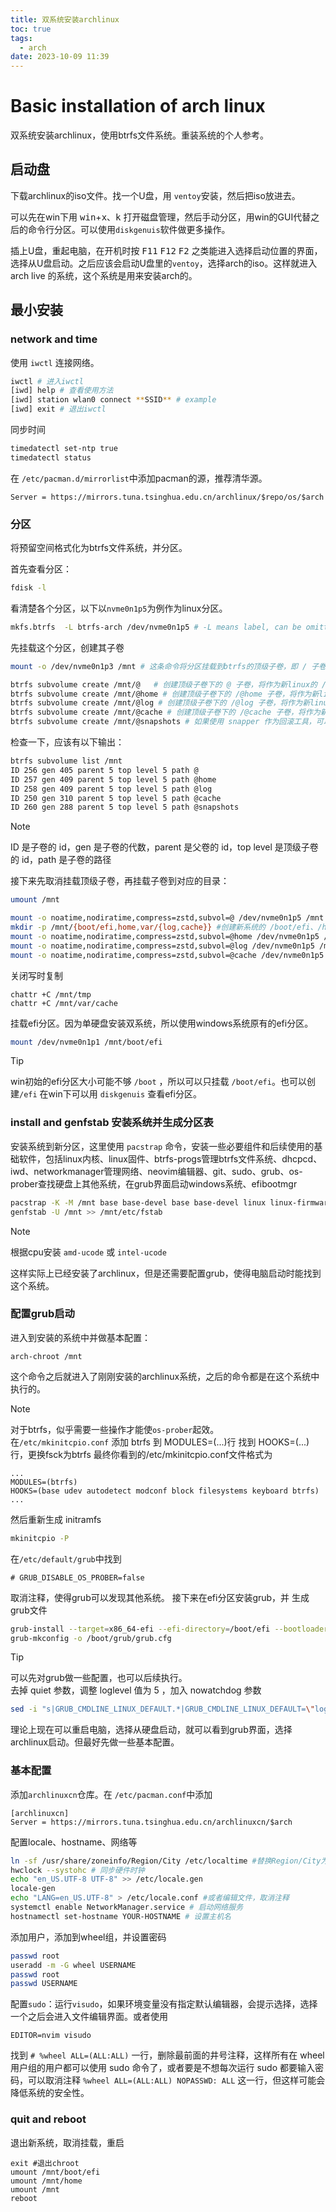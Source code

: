 ```yaml
---
title: 双系统安装archlinux 
toc: true
tags:
  - arch
date: 2023-10-09 11:39
---
```

# Basic installation of arch linux
双系统安装archlinux，使用btrfs文件系统。重装系统的个人参考。

## 启动盘

下载archlinux的iso文件。找一个U盘，用 `ventoy`安装，然后把iso放进去。

可以先在win下用  <kbd>win</kbd>+<kbd>x</kbd>、<kbd>k</kbd> 打开磁盘管理，然后手动分区，用win的GUI代替之后的命令行分区。可以使用`diskgenuis`软件做更多操作。

插上U盘，重起电脑，在开机时按 <kbd>F11</kbd> <kbd>F12</kbd> <kbd>F2</kbd> 之类能进入选择启动位置的界面，选择从U盘启动。之后应该会启动U盘里的`ventoy`，选择arch的iso。这样就进入arch live 的系统，这个系统是用来安装arch的。

## 最小安装

### network and time
使用 `iwctl` 连接网络。
```sh
iwctl # 进入iwctl
[iwd] help # 查看使用方法
[iwd] station wlan0 connect **SSID** # example
[iwd] exit # 退出iwctl
```
同步时间
```sh
timedatectl set-ntp true
timedatectl status
```
在 `/etc/pacman.d/mirrorlist`中添加pacman的源，推荐清华源。
```text
Server = https://mirrors.tuna.tsinghua.edu.cn/archlinux/$repo/os/$arch
```

### 分区
将预留空间格式化为btrfs文件系统，并分区。

首先查看分区：
```sh
fdisk -l
```
看清楚各个分区，以下以`nvme0n1p5`为例作为linux分区。
```sh
mkfs.btrfs  -L btrfs-arch /dev/nvme0n1p5 # -L means label, can be omitted
```
先挂载这个分区，创建其子卷
```sh
mount -o /dev/nvme0n1p3 /mnt # 这条命令将分区挂载到btrfs的顶级子卷，即 / 子卷， id=5

btrfs subvolume create /mnt/@   # 创建顶级子卷下的 @ 子卷，将作为新linux的 / 目录
btrfs subvolume create /mnt/@home # 创建顶级子卷下的 /@home 子卷，将作为新linux的 用户家目录，即 /home
btrfs subvolume create /mnt/@log # 创建顶级子卷下的 /@log 子卷，将作为新linux的 日志目录，即 /var/log
btrfs subvolume create /mnt/@cache # 创建顶级子卷下的 /@cache 子卷，将作为新linux的 缓存目录，即 /var/cache
btrfs subvolume create /mnt/@snapshots # 如果使用 snapper 作为回滚工具，可以现在创建这个子卷，安装完成后再创建也可以
```
检查一下，应该有以下输出：
```sh
btrfs subvolume list /mnt
ID 256 gen 405 parent 5 top level 5 path @
ID 257 gen 409 parent 5 top level 5 path @home
ID 258 gen 409 parent 5 top level 5 path @log
ID 250 gen 310 parent 5 top level 5 path @cache
ID 260 gen 288 parent 5 top level 5 path @snapshots
```
> [!note]
> ID 是子卷的 id，gen 是子卷的代数，parent 是父卷的 id，top level 是顶级子卷的 id，path 是子卷的路径

接下来先取消挂载顶级子卷，再挂载子卷到对应的目录：
```sh
umount /mnt

mount -o noatime,nodiratime,compress=zstd,subvol=@ /dev/nvme0n1p5 /mnt #挂载 @ 子卷到新系统的 / 目录
mkdir -p /mnt/{boot/efi,home,var/{log,cache}} #创建新系统的 /boot/efi、/home、/var/log、/var/cache
mount -o noatime,nodiratime,compress=zstd,subvol=@home /dev/nvme0n1p5 /mnt/home
mount -o noatime,nodiratime,compress=zstd,subvol=@log /dev/nvme0n1p5 /mnt/var/log
mount -o noatime,nodiratime,compress=zstd,subvol=@cache /dev/nvme0n1p5 /mnt/var/cache
```
关闭写时复制
```
chattr +C /mnt/tmp
chattr +C /mnt/var/cache
```
挂载efi分区。因为单硬盘安装双系统，所以使用windows系统原有的efi分区。
```sh
mount /dev/nvme0n1p1 /mnt/boot/efi
```
> [!tip]
> win初始的efi分区大小可能不够 `/boot` ，所以可以只挂载 `/boot/efi`。也可以创建`/efi`
> 在win下可以用 `diskgenuis` 查看efi分区。

### install and genfstab 安装系统并生成分区表
安装系统到新分区，这里使用 `pacstrap` 命令，安装一些必要组件和后续使用的基础软件，包括linux内核、linux固件、btrfs-progs管理btrfs文件系统、dhcpcd、iwd、networkmanager管理网络、neovim编辑器、git、sudo、grub、os-prober查找硬盘上其他系统，在grub界面启动windows系统、efibootmgr
```sh
pacstrap -K -M /mnt base base-devel base base-devel linux linux-firmware btrfs-progs networkmanager iwd neovim git sudo grub os-prober efibootmgr amd-ucode btrfs-assistant dhcpcd
genfstab -U /mnt >> /mnt/etc/fstab
```
> [!note]
> 根据cpu安装 `amd-ucode` 或 `intel-ucode`

这样实际上已经安装了archlinux，但是还需要配置grub，使得电脑启动时能找到这个系统。

### 配置grub启动

进入到安装的系统中并做基本配置：
```
arch-chroot /mnt
```
这个命令之后就进入了刚刚安装的archlinux系统，之后的命令都是在这个系统中执行的。
> [!note]
> 对于btrfs，似乎需要一些操作才能使`os-prober`起效。  
> 在`/etc/mkinitcpio.conf` 添加 btrfs 到 MODULES=(...)行 找到 HOOKS=(...)行，更换fsck为btrfs 最终你看到的/etc/mkinitcpio.conf文件格式为
> ```text
> ...
> MODULES=(btrfs)
> HOOKS=(base udev autodetect modconf block filesystems keyboard btrfs)
> ...
> ```
> 然后重新生成 initramfs
> ```sh
> mkinitcpio -P
> ```

在`/etc/default/grub`中找到
```
# GRUB_DISABLE_OS_PROBER=false
```
取消注释，使得grub可以发现其他系统。
接下来在efi分区安装grub，并 生成grub文件
```sh
grub-install --target=x86_64-efi --efi-directory=/boot/efi --bootloader-id=arch --recheck
grub-mkconfig -o /boot/grub/grub.cfg
```
> [!tip]
> 可以先对grub做一些配置，也可以后续执行。  
> 去掉 quiet 参数，调整 loglevel 值为 5 ，加入 nowatchdog 参数
> ```sh
> sed -i "s|GRUB_CMDLINE_LINUX_DEFAULT.*|GRUB_CMDLINE_LINUX_DEFAULT=\"loglevel=5 nowatchdog\"|" /etc/default/grub
> ```

理论上现在可以重启电脑，选择从硬盘启动，就可以看到grub界面，选择archlinux启动。但最好先做一些基本配置。
### 基本配置
添加`archlinuxcn`仓库。在 `/etc/pacman.conf`中添加
```text
[archlinuxcn]
Server = https://mirrors.tuna.tsinghua.edu.cn/archlinuxcn/$arch
```
配置locale、hostname、网络等
```sh
ln -sf /usr/share/zoneinfo/Region/City /etc/localtime #替换Region/City为你所在区域，例如Asia/Shanghai
hwclock --systohc # 同步硬件时钟
echo "en_US.UTF-8 UTF-8" >> /etc/locale.gen
locale-gen
echo "LANG=en_US.UTF-8" > /etc/locale.conf #或者编辑文件，取消注释
systemctl enable NetworkManager.service # 启动网络服务
hostnamectl set-hostname YOUR-HOSTNAME # 设置主机名
```

添加用户，添加到wheel组，并设置密码
```sh
passwd root
useradd -m -G wheel USERNAME
passwd root
passwd USERNAME
```

配置`sudo`：运行`visudo`，如果环境变量没有指定默认编辑器，会提示选择，选择一个之后会进入文件编辑界面。或者使用
```
EDITOR=nvim visudo
```
找到 `# %wheel ALL=(ALL:ALL)` 一行，删除最前面的井号注释，这样所有在 wheel 用户组的用户都可以使用 sudo 命令了，或者要是不想每次运行 sudo 都要输入密码，可以取消注释 `%wheel ALL=(ALL:ALL) NOPASSWD: ALL` 这一行，但这样可能会降低系统的安全性。
### quit and reboot
退出新系统，取消挂载，重启
```
exit #退出chroot
umount /mnt/boot/efi
umount /mnt/home
umount /mnt
reboot
```
